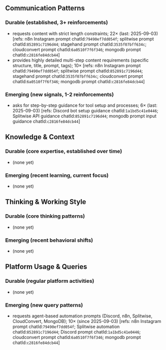 ## Communication Patterns
### Durable (established, 3+ reinforcements)
- requests content with strict length constraints; 22× (last: 2025-09-03) [refs: n8n Instagram prompt chatId:`79490ef7dd054f`; splitwise prompt chatId:`852891c7196d44`; stagehand prompt chatId:`3535f07bff634c`; cloudconvert prompt chatId:`6a0510f7f6f346`; mongodb prompt chatId:`c2816fe84dcb44`]
- provides highly detailed multi-step content requirements (specific structure, title, prompt, tags); 10× [refs: n8n Instagram prompt chatId:`79490ef7dd054f`; splitwise prompt chatId:`852891c7196d44`; stagehand prompt chatId:`3535f07bff634c`; cloudconvert prompt chatId:`6a0510f7f6f346`; mongodb prompt chatId:`c2816fe84dcb44`]

### Emerging (new signals, 1-2 reinforcements)
- asks for step-by-step guidance for tool setup and processes; 6× (last: 2025-09-03) [refs: Discord bot setup guidance chatId:`1a1bd5c41e0446`; Splitwise API guidance chatId:`852891c7196d44`; mongodb prompt input guidance chatId:`c2816fe84dcb44`]

## Knowledge & Context
### Durable (core expertise, established over time)
- (none yet)

### Emerging (recent learning, current focus)
- (none yet)

## Thinking & Working Style
### Durable (core thinking patterns)
- (none yet)

### Emerging (recent behavioral shifts)
- (none yet)

## Platform Usage & Queries
### Durable (regular platform activities)
- (none yet)

### Emerging (new query patterns)
- requests agent-based automation prompts (Discord, n8n, Splitwise, CloudConvert, MongoDB); 10× (since 2025-09-03) [refs: n8n Instagram prompt chatId:`79490ef7dd054f`; Splitwise automation chatId:`852891c7196d44`; Discord prompt chatId:`1a1bd5c41e0446`; cloudconvert prompt chatId:`6a0510f7f6f346`; mongodb prompt chatId:`c2816fe84dcb44`]